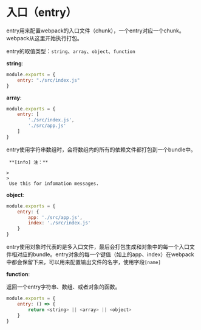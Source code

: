 # 入口（entry）

entry用来配置webpack的入口文件（chunk），一个entry对应一个chunk。webpack从这里开始执行打包。

entry的取值类型：`string`、`array`、`object`、`function`

**string**:

```js
module.exports = {
    entry: "./src/index.js"
}
```

**array**:

```js
module.exports = {
    entry: [
        './src/index.js',
        './src/app.js'
    ]
}
```

entry使用字符串数组时，会将数组内的所有的依赖文件都打包到一个bundle中。

```
 **[info] 注：**

>
>
 Use this for infomation messages.
```

**object**:

```js
module.exports = {
    entry: {
        app: './src/app.js',
        index: './src/index.js'
    }
}
```

entry使用对象时代表的是多入口文件，最后会打包生成和对象中的每一个入口文件相对应的bundle。entry对象的每一个键值（如上的app、index）在webpack中都会保留下来，可以用来配置输出文件的名字，使用字段`[name]`

**function**:

返回一个entry字符串、数组、或者对象的函数。

```js
module.exports = {
    entry: () => {
        return <string> || <array> || <object>
    }
}
```



